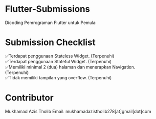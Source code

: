 # Flutter-Submissions
Dicoding Pemrograman Flutter untuk Pemula

# Submission Checklist
✅Terdapat penggunaan Stateless Widget. (Terpenuhi) <br/>
✅Terdapat penggunaan Stateful Widget. (Terpenuhi) <br/>
✅Memiliki minimal 2 (dua) halaman dan menerapkan Navigation. (Terpenuhi) <br/>
✅Tidak memiliki tampilan yang overflow. (Terpenuhi)

# Contributor
Mukhamad Azis Tholib
Email: mukhamadazistholib278[at]gmail[dot]com
